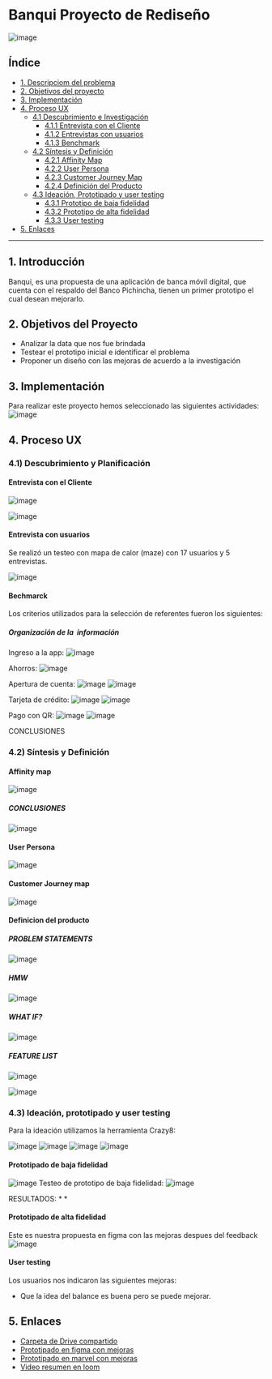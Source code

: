 # Banqui Proyecto de Rediseño
![image](https://github.com/MelissaCcoyllo/lim011-ux-financial-app/blob/master/Imagenes/logo%20banqui.jpg)
## Índice
* [1. Descripciom del problema](#1-introducción)
* [2. Objetivos del proyecto](#2-objetivos-del-proyecto)
* [3. Implementación](#3-implementación)
* [4. Proceso UX](#4-Proceso-UX)
  * [4.1 Descubrimiento e Investigación](###4.1-Descubrimiento-y-Planificación)
    * [4.1.1 Entrevista con el Cliente](####Entrevista-con-el-Cliente)
    * [4.1.2 Entrevistas con usuarios](####Entrevista-con-usuarios)
    * [4.1.3 Benchmark](####Bechmarck)
  * [4.2 Síntesis y Definición](###4.2-Síntesis-y-Definición)
    * [4.2.1 Affinity Map](####Affinity-map)
    * [4.2.2 User Persona](####User-Persona)
    * [4.2.3 Customer Journey Map](####Customer-Journey-map)
    * [4.2.4 Definición del Producto](####Definicion-del-producto)
  * [4.3 Ideación, Prototipado y user testing](###4.3-Ideación,-prototipado-y-user-testing)
    * [4.3.1 Prototipo de baja fidelidad](####Prototipado-de-baja-fidelidad)
    * [4.3.2 Prototipo de alta fidelidad](####Prototipado-de-alta-fidelidad)
    * [4.3.3 User testing](####User-testing)
* [5. Enlaces](#5-enlaces)
  
***
## 1. Introducción
Banqui, es una propuesta de una aplicación de banca móvil digital, que cuenta con el respaldo del Banco Pichincha, tienen un primer prototipo el cual desean mejorarlo.

## 2. Objetivos del Proyecto
- Analizar la data que nos fue brindada
- Testear el prototipo inicial e identificar el problema
- Proponer un diseño con las mejoras de acuerdo a la investigación


## 3. Implementación
Para realizar este proyecto hemos seleccionado las siguientes actividades:
![image](https://github.com/MelissaCcoyllo/lim011-ux-financial-app/blob/master/Imagenes/consideraciones%20tecnicas.png)


## 4. Proceso UX

### 4.1) Descubrimiento y Planificación
#### Entrevista con el Cliente
![image]()



![image]()



#### Entrevista con usuarios
Se realizó un testeo con mapa de calor (maze) con 17 usuarios y 5 entrevistas.
 
![image]()


#### Bechmarck
Los criterios utilizados para la selección de referentes fueron los siguientes:

##### Organización de la  información
Ingreso a la app:
![image]()

Ahorros:
![image]()

Apertura de cuenta:
![image]()
![image]()

Tarjeta de crédito:
![image]()
![image]()

Pago con QR:
![image]()
![image]()

CONCLUSIONES


### 4.2) Síntesis y Definición
#### Affinity map
![image]()

##### CONCLUSIONES
![image](https://github.com/MelissaCcoyllo/lim011-ux-financial-app/blob/master/Imagenes/conclusiones%20del%20afinity%20map.jpg)


#### User Persona
![image](https://github.com/MelissaCcoyllo/lim011-ux-financial-app/blob/master/Imagenes/user%20persona.jpg)

#### Customer Journey map
![image]()

#### Definicion del producto

##### PROBLEM STATEMENTS
![image](https://github.com/MelissaCcoyllo/lim011-ux-financial-app/blob/master/Imagenes/PROBLEM%20STATEMENTS.jpg)


##### HMW
![image](https://github.com/MelissaCcoyllo/lim011-ux-financial-app/blob/master/Imagenes/HMW.jpg)


##### WHAT IF?
![image](https://github.com/MelissaCcoyllo/lim011-ux-financial-app/blob/master/Imagenes/WHAT%20IF.jpg)

##### FEATURE LIST
![image](https://github.com/MelissaCcoyllo/lim011-ux-financial-app/blob/master/Imagenes/FEATURE%20LIST.jpg)

![image](https://github.com/MelissaCcoyllo/lim011-ux-financial-app/blob/master/Imagenes/MVP.jpg)

### 4.3) Ideación, prototipado y user testing
Para la ideación utilizamos la herramienta Crazy8:

![image]()
![image]()
![image]()
![image]()

#### Prototipado de baja fidelidad
![image]()
Testeo de prototipo de baja fidelidad:
![image]()


RESULTADOS:
* 
*

#### Prototipado de alta fidelidad

Este es nuestra propuesta en figma con las mejoras despues del feedback
![image]()

#### User testing
Los usuarios nos indicaron las siguientes mejoras:

- Que la idea del balance es buena pero se puede mejorar.


## 5. Enlaces
* [Carpeta de Drive compartido](https://drive.google.com/drive/folders/1IMn8oNwX12JsH-ibtmlFWmbQ2mOV25nB)
* [Prototipado en figma con mejoras](https://www.figma.com/file/muWpukMWzmpbNDAfuDWcv8/S02E01-App-Financiera-(Copy)?node-id=824%3A10954)
* [Prototipado en marvel con mejoras](https://marvelapp.com/project/4684749)
* [Video resumen en loom]()

